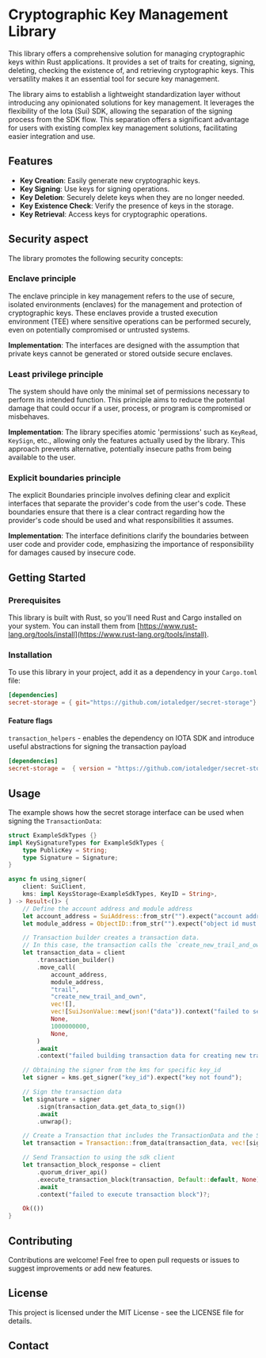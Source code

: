 # Cryptographic Key Management Library


This library offers a comprehensive solution for managing cryptographic keys within Rust applications. It provides a set of traits for creating, signing, deleting, checking the existence of, and retrieving cryptographic keys. This versatility makes it an essential tool for secure key management.

The library aims to establish a lightweight standardization layer without introducing any opinionated solutions for key management. It leverages the flexibility of the Iota (Sui) SDK, allowing the separation of the signing process from the SDK flow. This separation offers a significant advantage for users with existing complex key management solutions, facilitating easier integration and use.

## Features

- **Key Creation**: Easily generate new cryptographic keys.
- **Key Signing**: Use keys for signing operations.
- **Key Deletion**: Securely delete keys when they are no longer needed.
- **Key Existence Check**: Verify the presence of keys in the storage.
- **Key Retrieval**: Access keys for cryptographic operations.

## Security aspect

The library promotes the following security concepts:

### Enclave principle

The enclave principle in key management refers to the use of secure, isolated environments (enclaves) for the management and protection of cryptographic keys. These enclaves provide a trusted execution environment (TEE) where sensitive operations can be performed securely, even on potentially compromised or untrusted systems.

**Implementation**: The interfaces are designed with the assumption that private keys cannot be generated or stored outside secure enclaves.

### Least privilege principle

The system should have only the minimal set of permissions necessary to perform its intended function. This principle aims to reduce the potential damage that could occur if a user, process, or program is compromised or misbehaves.

**Implementation**: The library specifies atomic 'permissions' such as `KeyRead`, `KeySign`, etc., allowing only the features actually used by the library. This approach prevents alternative, potentially insecure paths from being available to the user.

### Explicit boundaries principle

The explicit Boundaries principle involves defining clear and explicit interfaces that separate the provider's code from the user's code. These boundaries ensure that there is a clear contract regarding how the provider's code should be used and what responsibilities it assumes.

**Implementation**: The interface definitions clarify the boundaries between user code and provider code, emphasizing the importance of responsibility for damages caused by insecure code.

## Getting Started

### Prerequisites

This library is built with Rust, so you'll need Rust and Cargo installed on your system. You can install them from [https://www.rust-lang.org/tools/install](https://www.rust-lang.org/tools/install).

### Installation

To use this library in your project, add it as a dependency in your `Cargo.toml` file:

```toml
[dependencies]
secret-storage = { git="https://github.com/iotaledger/secret-storage"}
```

#### Feature flags

`transaction_helpers` - enables the dependency on IOTA SDK and introduce useful abstractions for signing
the transaction payload

```toml
[dependencies]
secret-storage =  { version = "https://github.com/iotaledger/secret-storage", features="transaction_utils"}

```

## Usage

The example shows how the secret storage interface can be used when signing the `TransactionData`:

```rust
struct ExampleSdkTypes {}
impl KeySignatureTypes for ExampleSdkTypes {
    type PublicKey = String;
    type Signature = Signature;
}

async fn using_signer(
    client: SuiClient,
    kms: impl KeysStorage<ExampleSdkTypes, KeyID = String>,
) -> Result<()> {
    // Define the account address and module address
    let account_address = SuiAddress::from_str("").expect("account address must be valid");
    let module_address = ObjectID::from_str("").expect("object id must be valid");

    // Transaction builder creates a transaction data.
    // In this case, the transaction calls the `create_new_trail_and_own`` from `trails` module
    let transaction_data = client
        .transaction_builder()
        .move_call(
            account_address,
            module_address,
            "trail",
            "create_new_trail_and_own",
            vec![],
            vec![SuiJsonValue::new(json!("data")).context("failed to serialize immutable data")?],
            None,
            1000000000,
            None,
        )
        .await
        .context("failed building transaction data for creating new trail and owning it");

    // Obtaining the signer from the kms for specific key_id
    let signer = kms.get_signer("key_id").expect("key not found");

    // Sign the transaction data
    let signature = signer
        .sign(transaction_data.get_data_to_sign())
        .await
        .unwrap();

    // Create a Transaction that includes the TransactionData and the Signature
    let transaction = Transaction::from_data(transaction_data, vec![signature]);

    // Send Transaction to using the sdk client
    let transaction_block_response = client
        .quorum_driver_api()
        .execute_transaction_block(transaction, Default::default, None)
        .await
        .context("failed to execute transaction block")?;

    Ok(())
}
```

## Contributing

Contributions are welcome! Feel free to open pull requests or issues to suggest improvements or add new features.

## License

This project is licensed under the MIT License - see the LICENSE file for details.

## Contact
